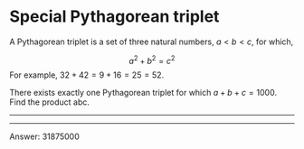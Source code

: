 # Special Pythagorean triplet
A Pythagorean triplet is a set of three natural numbers, $a < b < c$, for which,

$$a^2 + b^2 = c^2$$
For example, $32 + 42 = 9 + 16 = 25 = 52$.

There exists exactly one Pythagorean triplet for which $a + b + c = 1000$.
Find the product abc.


-----


----

Answer: 31875000